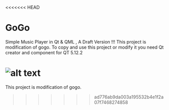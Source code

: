 <<<<<<< HEAD
# GoGo
Simple Music Player in Qt & QML , A Draft Version !!!
This project is modification of gogo. To copy and use this project or modify it you need Qt creator and component for QT 5.12.2


![alt text](http://techysaint.com/wp-content/uploads/gogo-p-1.png)
=======
This project is modification of gogo.
>>>>>>> ad776ab9da003a195532b4e1f2a07f7468274858

